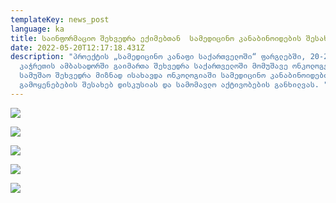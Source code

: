 ```yaml
---
templateKey: news_post
language: ka
title: საინფორმაციო შეხვედრა ექიმებთან  სამედიცინო კანაბინოიდების შესახებ
date: 2022-05-20T12:17:18.431Z
description: "პროექტის „სამედიცინო კანაფი საქართველოში“ ფარგლებში, 20-22 მაისს
  კაჭრეთის ამბასადორში გაიმართა შეხვედრა საქართველოში მომუშავე ონკოლოგებთან.
  სამუშაო შეხვედრა მიზნად ისახავდა ონკოლოგიაში სამედიცინო კანაბინოიდების
  გამოყენებების შესახებ დისკუსიას და სამომავლო აქტივობების განხილვას. "
---
```

<div class="image-list">

![](/media/uploads/5c3c33d5-62a2-4324-ae3b-0617535e68b6.jpg)

![](/media/uploads/7bcf9c87-8242-48eb-8182-7b23e168a7cb.jpg)

![](/media/uploads/53dd9740-6c8f-4109-9ff9-d8536720e036.jpg)

![](/media/uploads/2209efe3-f8ae-48c2-a72a-792671993125.jpg)

![](/media/uploads/44d20a92-b16a-42c5-86cb-8c960d467ec1.jpg)

</div>